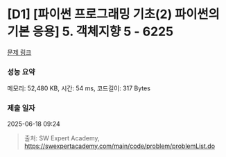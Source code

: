 # [D1] [파이썬 프로그래밍 기초(2) 파이썬의 기본 응용] 5. 객체지향 5 - 6225 

[문제 링크](https://swexpertacademy.com/main/code/problem/problemDetail.do?contestProbId=AWcU-MXK4mADFAU4) 

### 성능 요약

메모리: 52,480 KB, 시간: 54 ms, 코드길이: 317 Bytes

### 제출 일자

2025-06-18 09:24



> 출처: SW Expert Academy, https://swexpertacademy.com/main/code/problem/problemList.do